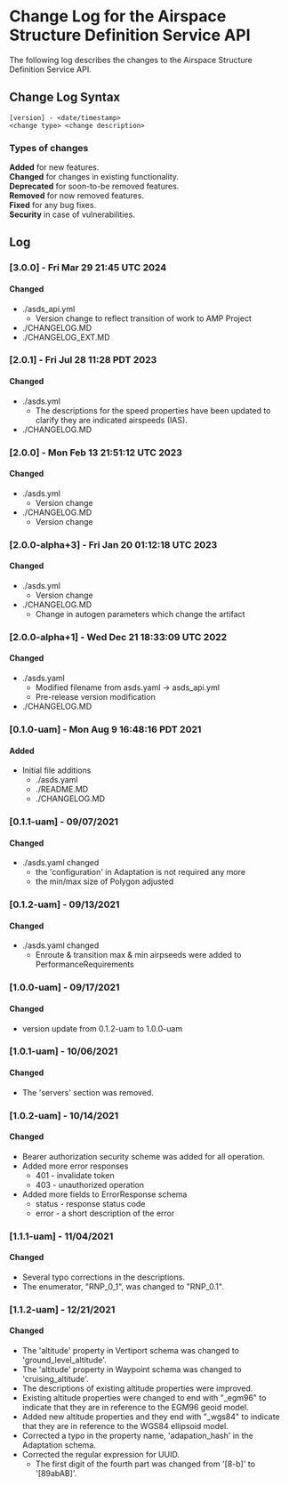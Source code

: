 # Change Log for the Airspace Structure Definition Service API
The following log describes the changes to the Airspace Structure Definition Service API.  

## Change Log Syntax
``[version] - <date/timestamp>``  
``<change type> <change description>``    

### Types of changes
__Added__ for new features.  
__Changed__ for changes in existing functionality.  
__Deprecated__ for soon-to-be removed features.  
__Removed__ for now removed features.  
__Fixed__ for any bug fixes.  
__Security__ in case of vulnerabilities.  

## Log  

### [3.0.0] - Fri Mar 29 21:45 UTC 2024
#### Changed
- ./asds_api.yml
   - Version change to reflect transition of work to AMP Project
- ./CHANGELOG.MD
- ./CHANGELOG_EXT.MD

### [2.0.1] - Fri Jul 28 11:28 PDT 2023
#### Changed
- ./asds.yml
  - The descriptions for the speed properties have been updated to clarify they are indicated airspeeds (IAS).
- ./CHANGELOG.MD

### [2.0.0] - Mon Feb 13 21:51:12 UTC 2023
#### Changed
- ./asds.yml
   - Version change
- ./CHANGELOG.MD
   - Version change

### [2.0.0-alpha+3] - Fri Jan 20 01:12:18 UTC 2023
#### Changed
- ./asds.yml
   - Version change
- ./CHANGELOG.MD
   - Change in autogen parameters which change the artifact

### [2.0.0-alpha+1] - Wed Dec 21 18:33:09 UTC 2022
#### Changed
- ./asds.yaml
  - Modified filename from asds.yaml -> asds_api.yml
  - Pre-release version modification
- ./CHANGELOG.MD

### [0.1.0-uam] - Mon Aug  9 16:48:16 PDT 2021  
#### Added
* Initial file additions
    * ./asds.yaml
    * ./README.MD
    * ./CHANGELOG.MD  


### [0.1.1-uam] - 09/07/2021
#### Changed
* ./asds.yaml changed
    * the 'configuration' in Adaptation is not required any more
    * the min/max size of Polygon adjusted


### [0.1.2-uam] - 09/13/2021
#### Changed
* ./asds.yaml changed
    * Enroute & transition max & min airpseeds were added to PerformanceRequirements

    
### [1.0.0-uam] - 09/17/2021
#### Changed
* version update from 0.1.2-uam to 1.0.0-uam
  

### [1.0.1-uam] - 10/06/2021
#### Changed
* The 'servers' section was removed.


### [1.0.2-uam] - 10/14/2021
#### Changed
* Bearer authorization security scheme was added for all operation.
* Added more error responses
    * 401 - invalidate token
    * 403 - unauthorized operation
* Added more fields to ErrorResponse schema
    * status - response status code
    * error - a short description of the error
    
### [1.1.1-uam] - 11/04/2021
#### Changed
* Several typo corrections in the descriptions.
* The enumerator, "RNP_0_1", was changed to "RNP_0.1".


### [1.1.2-uam] - 12/21/2021

#### Changed

* The 'altitude' property in Vertiport schema was changed to 'ground_level_altitude'.
* The 'altitude' property in Waypoint schema was changed to 'cruising_altitude'.
* The descriptions of existing altitude properties were improved.
* Existing altitude properties were changed to end with "_egm96" to indicate that they are in reference to the EGM96 geoid model.
* Added new altitude properties and they end with "_wgs84" to indicate that they are in reference to the WGS84 ellipsoid model.
* Corrected a typo in the property name, 'adapation_hash' in the Adaptation schema.
* Corrected the regular expression for UUID.
  * The first digit of the fourth part was changed from '[8-b]' to '[89abAB]'.


